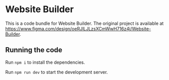 
  # Website Builder

  This is a code bundle for Website Builder. The original project is available at https://www.figma.com/design/oeRJlLJLzsXCmWwH716z4j/Website-Builder.

  ## Running the code

  Run `npm i` to install the dependencies.

  Run `npm run dev` to start the development server.
  